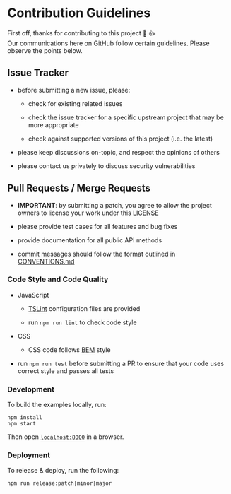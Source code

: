 # Contribution Guidelines

First off, thanks for contributing to this project :tada: :thumbsup:  
Our communications here on GitHub follow certain guidelines. Please observe the points below.

## Issue Tracker

- before submitting a new issue, please:

    - check for existing related issues

    - check the issue tracker for a specific upstream project that may be more appropriate

    - check against supported versions of this project (i.e. the latest)

- please keep discussions on-topic, and respect the opinions of others

- please contact us privately to discuss security vulnerabilities


## Pull Requests / Merge Requests

- **IMPORTANT**: by submitting a patch, you agree to allow the project owners to license your work under this [LICENSE](LICENSE)

- please provide test cases for all features and bug fixes

- provide documentation for all public API methods

- commit messages should follow the format outlined in [CONVENTIONS.md](CONVENTIONS.md)

### Code Style and Code Quality

- JavaScript

   - [TSLint](https://palantir.github.io/tslint/) configuration files are provided

   - run `npm run lint` to check code style

- CSS

    - CSS code follows [BEM](http://getbem.com/naming/) style

- run `npm run test` before submitting a PR to ensure that your code uses correct style and passes all tests

### Development

To build the examples locally, run:

```
npm install
npm start
```

Then open [`localhost:8000`](http://localhost:8000) in a browser.

### Deployment

To release & deploy, run the following:

```
npm run release:patch|minor|major
```
